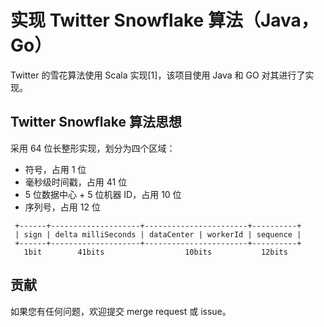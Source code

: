 # 实现 Twitter Snowflake 算法（Java，Go）

Twitter 的雪花算法使用 Scala 实现[1]，该项目使用 Java 和 GO 对其进行了实现。

## Twitter Snowflake 算法思想

采用 64 位长整形实现，划分为四个区域：

- 符号，占用 1 位
- 毫秒级时间戳，占用 41 位
- 5 位数据中心 + 5 位机器 ID，占用 10 位
- 序列号，占用 12 位

```
 +------+--------------------+-----------------------+----------+
 | sign | delta milliSeconds | dataCenter | workerId | sequence |
 +------+--------------------+-----------------------+----------+
   1bit        41bits                  10bits           12bits
```
## 贡献

如果您有任何问题，欢迎提交 merge request 或 issue。
